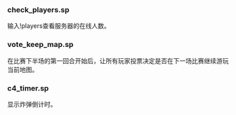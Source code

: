 ### check_players.sp

输入!players查看服务器的在线人数。

### vote_keep_map.sp

在比赛下半场的第一回合开始后，让所有玩家投票决定是否在下一场比赛继续游玩当前地图。

### c4_timer.sp

显示炸弹倒计时。
